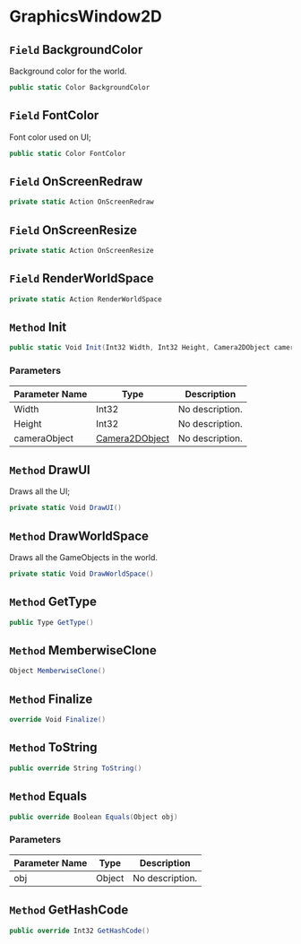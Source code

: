 # GraphicsWindow2D

## `Field` BackgroundColor
Background color for the world.
```csharp
public static Color BackgroundColor
```


## `Field` FontColor
Font color used on UI;
```csharp
public static Color FontColor
```


## `Field` OnScreenRedraw

```csharp
private static Action OnScreenRedraw
```


## `Field` OnScreenResize

```csharp
private static Action OnScreenResize
```


## `Field` RenderWorldSpace

```csharp
private static Action RenderWorldSpace
```


## `Method` Init

```csharp
public static Void Init(Int32 Width, Int32 Height, Camera2DObject cameraObject)
```
### Parameters

| Parameter Name | Type | Description |
| --------- | --------- | --------- |
| Width | Int32 | No description. |
| Height | Int32 | No description. |
| cameraObject | [Camera2DObject](https://thiagomvas.github.io/GameEngine/Entities/Camera2DObject.html) | No description. |


## `Method` DrawUI
Draws all the UI;
```csharp
private static Void DrawUI()
```


## `Method` DrawWorldSpace
Draws all the GameObjects in the world.
```csharp
private static Void DrawWorldSpace()
```


## `Method` GetType

```csharp
public Type GetType()
```


## `Method` MemberwiseClone

```csharp
Object MemberwiseClone()
```


## `Method` Finalize

```csharp
override Void Finalize()
```


## `Method` ToString

```csharp
public override String ToString()
```


## `Method` Equals

```csharp
public override Boolean Equals(Object obj)
```
### Parameters

| Parameter Name | Type | Description |
| --------- | --------- | --------- |
| obj | Object | No description. |


## `Method` GetHashCode

```csharp
public override Int32 GetHashCode()
```

